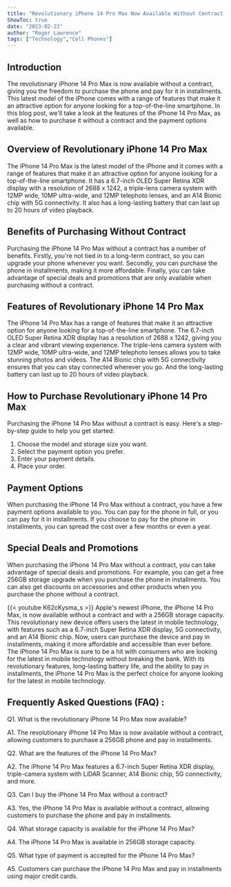 ```yaml
---
title: "Revolutionary iPhone 14 Pro Max Now Available Without Contract - Get 256GB Now and Pay in Installments!"
ShowToc: true 
date: "2023-02-22"
author: "Roger Lawrence" 
tags: ["Technology","Cell Phones"]
---
```

## Introduction

The revolutionary iPhone 14 Pro Max is now available without a contract, giving you the freedom to purchase the phone and pay for it in installments. This latest model of the iPhone comes with a range of features that make it an attractive option for anyone looking for a top-of-the-line smartphone. In this blog post, we'll take a look at the features of the iPhone 14 Pro Max, as well as how to purchase it without a contract and the payment options available.

## Overview of Revolutionary iPhone 14 Pro Max

The iPhone 14 Pro Max is the latest model of the iPhone and it comes with a range of features that make it an attractive option for anyone looking for a top-of-the-line smartphone. It has a 6.7-inch OLED Super Retina XDR display with a resolution of 2688 x 1242, a triple-lens camera system with 12MP wide, 10MP ultra-wide, and 12MP telephoto lenses, and an A14 Bionic chip with 5G connectivity. It also has a long-lasting battery that can last up to 20 hours of video playback.

## Benefits of Purchasing Without Contract

Purchasing the iPhone 14 Pro Max without a contract has a number of benefits. Firstly, you're not tied in to a long-term contract, so you can upgrade your phone whenever you want. Secondly, you can purchase the phone in installments, making it more affordable. Finally, you can take advantage of special deals and promotions that are only available when purchasing without a contract.

## Features of Revolutionary iPhone 14 Pro Max

The iPhone 14 Pro Max has a range of features that make it an attractive option for anyone looking for a top-of-the-line smartphone. The 6.7-inch OLED Super Retina XDR display has a resolution of 2688 x 1242, giving you a clear and vibrant viewing experience. The triple-lens camera system with 12MP wide, 10MP ultra-wide, and 12MP telephoto lenses allows you to take stunning photos and videos. The A14 Bionic chip with 5G connectivity ensures that you can stay connected wherever you go. And the long-lasting battery can last up to 20 hours of video playback.

## How to Purchase Revolutionary iPhone 14 Pro Max

Purchasing the iPhone 14 Pro Max without a contract is easy. Here's a step-by-step guide to help you get started:

1. Choose the model and storage size you want.
2. Select the payment option you prefer.
3. Enter your payment details.
4. Place your order.

## Payment Options

When purchasing the iPhone 14 Pro Max without a contract, you have a few payment options available to you. You can pay for the phone in full, or you can pay for it in installments. If you choose to pay for the phone in installments, you can spread the cost over a few months or even a year.

## Special Deals and Promotions

When purchasing the iPhone 14 Pro Max without a contract, you can take advantage of special deals and promotions. For example, you can get a free 256GB storage upgrade when you purchase the phone in installments. You can also get discounts on accessories and other products when you purchase the phone without a contract.

{{< youtube K62cKysma_s >}} 
Apple's newest iPhone, the iPhone 14 Pro Max, is now available without a contract and with a 256GB storage capacity. This revolutionary new device offers users the latest in mobile technology, with features such as a 6.7-inch Super Retina XDR display, 5G connectivity, and an A14 Bionic chip. Now, users can purchase the device and pay in installments, making it more affordable and accessible than ever before. The iPhone 14 Pro Max is sure to be a hit with consumers who are looking for the latest in mobile technology without breaking the bank. With its revolutionary features, long-lasting battery life, and the ability to pay in installments, the iPhone 14 Pro Max is the perfect choice for anyone looking for the latest in mobile technology.

## Frequently Asked Questions (FAQ) :
Q1. What is the revolutionary iPhone 14 Pro Max now available?

A1. The revolutionary iPhone 14 Pro Max is now available without a contract, allowing customers to purchase a 256GB phone and pay in installments.

Q2. What are the features of the iPhone 14 Pro Max?

A2. The iPhone 14 Pro Max features a 6.7-inch Super Retina XDR display, triple-camera system with LiDAR Scanner, A14 Bionic chip, 5G connectivity, and more.

Q3. Can I buy the iPhone 14 Pro Max without a contract?

A3. Yes, the iPhone 14 Pro Max is available without a contract, allowing customers to purchase the phone and pay in installments.

Q4. What storage capacity is available for the iPhone 14 Pro Max?

A4. The iPhone 14 Pro Max is available in 256GB storage capacity.

Q5. What type of payment is accepted for the iPhone 14 Pro Max?

A5. Customers can purchase the iPhone 14 Pro Max and pay in installments using major credit cards.



